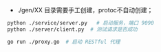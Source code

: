 
- ./gen/XX 目录需要手工创建，protoc不自动创建；

```sh
python ./service/server.py   # 启动服务，端口 9090
python ./server/client.py  # 测试请求是否成功

go run ./proxy.go  # 启动 RESTful 代理
```
